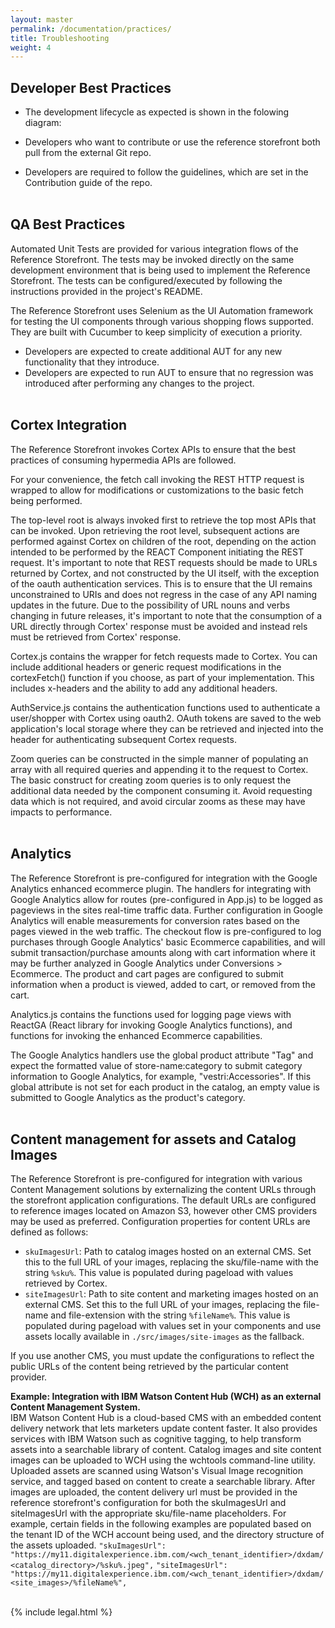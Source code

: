 ```yaml
---
layout: master
permalink: /documentation/practices/
title: Troubleshooting
weight: 4
---
```


## Developer Best Practices
* The development lifecycle as expected is shown in the folowing diagram:

* Developers who want to contribute or use the reference storefront both pull from the external Git repo.
* Developers are required to follow the guidelines, which are set in the Contribution guide of the repo.
<br/><br/>

## QA Best Practices
Automated Unit Tests are provided for various integration flows of the Reference Storefront. The tests may be invoked directly on the same development environment that is being used to implement the Reference Storefront. The tests can be configured/executed by following the instructions provided in the project's README.

The Reference Storefront uses Selenium as the UI Automation framework for testing the UI components through various shopping flows supported. They are built with Cucumber to keep simplicity of execution a priority.

* Developers are expected to create additional AUT for any new functionality that they introduce.
* Developers are expected to run AUT to ensure that no regression was introduced after performing any changes to the project.
<br/><br/>

## Cortex Integration
The Reference Storefront invokes Cortex APIs to ensure that the best practices of consuming hypermedia APIs are followed.

For your convenience, the fetch call invoking the REST HTTP request is wrapped to allow for modifications or customizations to the basic fetch being performed.

The top-level root is always invoked first to retrieve the top most APIs that can be invoked. Upon retrieving the root level, subsequent actions are performed against Cortex on children of the root, depending on the action intended to be performed by the REACT Component initiating the REST request. It's important to note that REST requests should be made to URLs returned by Cortex, and not constructed by the UI itself, with the exception of the oauth authentication services. This is to ensure that the UI remains unconstrained to URIs and does not regress in the case of any API naming updates in the future. Due to the possibility of URL nouns and verbs changing in future releases, it's important to note that the consumption of a URL directly through Cortex' response must be avoided and instead rels must be retrieved from Cortex' response.

Cortex.js contains the wrapper for fetch requests made to Cortex. You can include additional headers or generic request modifications in the cortexFetch() function if you choose, as part of your implementation. This includes x-headers and the ability to add any additional headers.

AuthService.js contains the authentication functions used to authenticate a user/shopper with Cortex using oauth2. OAuth tokens are saved to the web application's local storage where they can be retrieved and injected into the header for authenticating subsequent Cortex requests.

Zoom queries can be constructed in the simple manner of populating an array with all required queries and appending it to the request to Cortex. The basic construct for creating zoom queries is to only request the additional data needed by the component consuming it. Avoid requesting data which is not required, and avoid circular zooms as these may have impacts to performance.
<br/><br/>

## Analytics

The Reference Storefront is pre-configured for integration with the Google Analytics enhanced ecommerce plugin. The handlers for integrating with Google Analytics allow for routes (pre-configured in App.js) to be logged as pageviews in the sites real-time traffic data. Further configuration in Google Analytics will enable measurements for conversion rates based on the pages viewed in the web traffic. The checkout flow is pre-configured to log purchases through Google Analytics' basic Ecommerce capabilities, and will submit transaction/purchase amounts along with cart information where it may be further analyzed in Google Analytics under Conversions > Ecommerce. The product and cart pages are configured to submit information when a product is viewed, added to cart, or removed from the cart.

Analytics.js contains the functions used for logging page views with ReactGA (React library for invoking Google Analytics functions), and functions for invoking the enhanced Ecommerce capabilities.

The Google Analytics handlers use the global product attribute "Tag" and expect the formatted value of store-name:category to submit category information to Google Analytics, for example, "vestri:Accessories".
If this global attribute is not set for each product in the catalog, an empty value is submitted to Google Analytics as the product's category.
<br/><br/>

## Content management for assets and Catalog Images

The Reference Storefront is pre-configured for integration with various Content Management solutions by externalizing the content URLs through the storefront application configurations. The default URLs are configured to reference images located on Amazon S3, however other CMS providers may be used as preferred.
Configuration properties for content URLs are defined as follows:

* `skuImagesUrl`: Path to catalog images hosted on an external CMS. Set this to the full URL of your images, replacing the sku/file-name with the string `%sku%`. This value is populated during pageload with values retrieved by Cortex.
* `siteImagesUrl`: Path to site content and marketing images hosted on an external CMS. Set this to the full URL of your images, replacing the file-name and file-extension with the string `%fileName%`. This value is populated during pageload with values set in your components and use assets locally available in `./src/images/site-images` as the fallback.

If you use another CMS, you must update the configurations to reflect the public URLs of the content being retrieved by the particular content provider.

**Example: Integration with IBM Watson Content Hub (WCH) as an external Content Management System.**<br/>
IBM Watson Content Hub is a cloud-based CMS with an embedded content delivery network that lets marketers update content faster. It also provides services with IBM Watson such as cognitive tagging, to help transform assets into a searchable library of content.
Catalog images and site content images can be uploaded to WCH using the wchtools command-line utility. Uploaded assets are scanned using Watson's Visual Image recognition service, and tagged based on content to create a searchable library. After images are uploaded, the content delivery url must be provided in the reference storefront's configuration for both the skuImagesUrl and siteImagesUrl with the appropriate sku/file-name placeholders. For example, certain fields in the following examples are populated based on the tenant ID of the WCH account being used, and the directory structure of the assets uploaded.
`"skuImagesUrl": "https://my11.digitalexperience.ibm.com/<wch_tenant_identifier>/dxdam/<catalog_directory>/%sku%.jpeg",`
`"siteImagesUrl": "https://my11.digitalexperience.ibm.com/<wch_tenant_identifier>/dxdam/<site_images>/%fileName%",`
<br/><br/>


{% include legal.html %}
